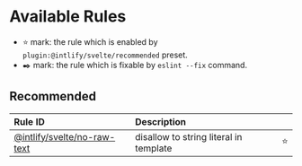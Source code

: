 # Available Rules

- :star: mark: the rule which is enabled by `plugin:@intlify/svelte/recommended` preset.
- :black_nib: mark: the rule which is fixable by `eslint --fix` command.

## Recommended

<!--prettier-ignore-->
| Rule ID | Description |    |
|:--------|:------------|:---|
| [@intlify/svelte/<wbr>no-raw-text](./no-raw-text.html) | disallow to string literal in template | :star: |
